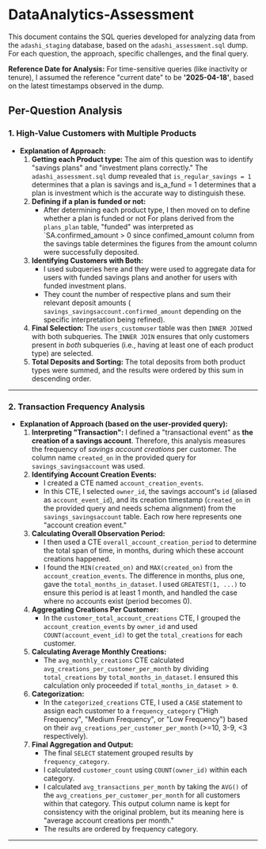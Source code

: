 # DataAnalytics-Assessment
This document contains the SQL queries developed for analyzing data from the `adashi_staging` database, based on the `adashi_assessment.sql` dump. For each question, the approach, specific challenges, and the final query.

**Reference Date for Analysis:** For time-sensitive queries (like inactivity or tenure), I assumed the reference "current date" to be **'2025-04-18'**, based on the latest timestamps observed in the dump.

## Per-Question Analysis

### 1. High-Value Customers with Multiple Products
 
* **Explanation of Approach:**
    1.  **Getting each Product type:** The aim of this question was to identify "savings plans" and "investment plans correctly." The `adashi_assessment.sql` dump revealed that `is_regular_savings = 1` determines that a plan is savings and is_a_fund = 1 determines that a plan is investment which is the accurate way to distinguish these.
    2.  **Defining if a plan is funded or not:**
        * After determining each product type, I then moved on to define whether a plan is funded or not For plans derived from the `plans_plan` table, "funded" was interpreted as `SA.confirmed_amount > 0 since confimed_amount column from the savings table determines the figures from the amount column were successfully deposited.
    3.  **Identifying Customers with Both:**
        * I used subqueries here and they were used to aggregate data for users with funded savings plans and another for users with funded investment plans.
        * They count the number of respective plans and sum their relevant deposit amounts ( `savings_savingsaccount.confirmed_amount` depending on the specific interpretation being refined).
    4.  **Final Selection:** The `users_customuser` table was then `INNER JOIN`ed with both subqueries. The `INNER JOIN` ensures that only customers present in *both* subqueries (i.e., having at least one of each product type) are selected.
    5.  **Total Deposits and Sorting:** The total deposits from both product types were summed, and the results were ordered by this sum in descending order.

---

### 2. Transaction Frequency Analysis
* **Explanation of Approach (based on the user-provided query):**
    1.  **Interpreting "Transaction":** I defined a "transactional event" as **the creation of a savings account**. Therefore, this analysis measures the frequency of *savings account creations* per customer. The column name `created_on` in the provided query for `savings_savingsaccount` was used.
    2.  **Identifying Account Creation Events:**
        * I created a CTE named `account_creation_events`.
        * In this CTE, I selected `owner_id`, the savings account's `id` (aliased as `account_event_id`), and its creation timestamp (`created_on` in the provided query and needs schema alignment) from the `savings_savingsaccount` table. Each row here represents one "account creation event."
    3.  **Calculating Overall Observation Period:**
        * I then used a CTE `overall_account_creation_period` to determine the total span of time, in months, during which these account creations happened.
        * I found the `MIN(created_on)` and `MAX(created_on)` from the `account_creation_events`. The difference in months, plus one, gave the `total_months_in_dataset`. I used `GREATEST(1, ...)` to ensure this period is at least 1 month, and handled the case where no accounts exist (period becomes 0).
    4.  **Aggregating Creations Per Customer:**
        * In the `customer_total_account_creations` CTE, I grouped the `account_creation_events` by `owner_id` and used `COUNT(account_event_id)` to get the `total_creations` for each customer.
    5.  **Calculating Average Monthly Creations:**
        * The `avg_monthly_creations` CTE calculated `avg_creations_per_customer_per_month` by dividing `total_creations` by `total_months_in_dataset`. I ensured this calculation only proceeded if `total_months_in_dataset > 0`.
    6.  **Categorization:**
        * In the `categorized_creations` CTE, I used a `CASE` statement to assign each customer to a `frequency_category` ("High Frequency", "Medium Frequency", or "Low Frequency") based on their `avg_creations_per_customer_per_month` (>=10, 3-9, <3 respectively).
    7.  **Final Aggregation and Output:**
        * The final `SELECT` statement grouped results by `frequency_category`.
        * I calculated `customer_count` using `COUNT(owner_id)` within each category.
        * I calculated `avg_transactions_per_month` by taking the `AVG()` of the `avg_creations_per_customer_per_month` for all customers within that category. This output column name is kept for consistency with the original problem, but its meaning here is "average account creations per month."
        * The results are ordered by frequency category.

---
